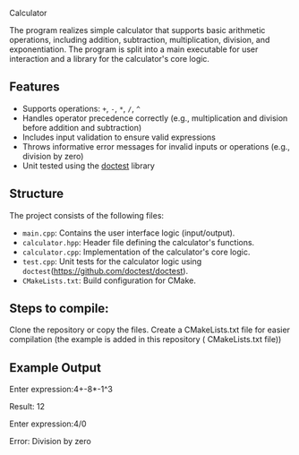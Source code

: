  Calculator

The program realizes simple calculator that supports basic arithmetic operations, including addition, subtraction, multiplication, division, and exponentiation. The program is split into a main executable for user interaction and a library for the calculator's core logic.

## Features

- Supports operations: `+`, `-`, `*`, `/`, `^`
- Handles operator precedence correctly (e.g., multiplication and division before addition and subtraction)
- Includes input validation to ensure valid expressions
- Throws informative error messages for invalid inputs or operations (e.g., division by zero)
- Unit tested using the [doctest](https://github.com/doctest/doctest) library

## Structure

The project consists of the following files:
- `main.cpp`: Contains the user interface logic (input/output).
- `calculator.hpp`: Header file defining the calculator's functions.
- `calculator.cpp`: Implementation of the calculator's core logic.
- `test.cpp`: Unit tests for the calculator logic using `doctest`(https://github.com/doctest/doctest).
- `CMakeLists.txt`: Build configuration for CMake.

## Steps to compile:

Clone the repository or copy the files.
Create a CMakeLists.txt file for easier compilation (the example is added in this repository ( CMakeLists.txt file))

## Example Output

Enter expression:4+-8*-1^3

Result: 12

Enter expression:4/0

Error: Division by zero

